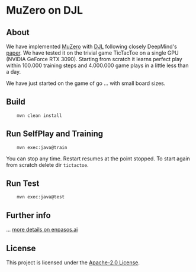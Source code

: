 # MuZero on DJL

## About

We have implemented [MuZero](https://deepmind.com/blog/article/muzero-mastering-go-chess-shogi-and-atari-without-rules)
with [DJL](https://djl.ai/) following closely DeepMind's [paper](https://www.nature.com/articles/s41586-020-03051-4).
We have tested it on the trivial game TicTacToe on a single GPU (NVIDIA GeForce RTX 3090).
Starting from scratch it learns perfect play within 100.000 training steps and 4.000.000 game plays in a little less than a day.

We have just started on the game of go ... with small board sizes.

## Build

```
    mvn clean install
```

## Run SelfPlay and Training

```
    mvn exec:java@train
```
You can stop any time. Restart resumes at the point stopped. To start again from scratch delete dir ```tictactoe```.

## Run Test

```
    mvn exec:java@test
```


## Further info

... [more details on enpasos.ai](https://enpasos.ai/)


## License

This project is licensed under the [Apache-2.0 License](LICENSE).
